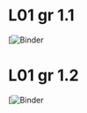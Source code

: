 # L01 gr 1.1

[![Binder](https://mybinder.org/v2/gh/pyAGH/L01_2022/main?labpath=LAB_01_G1_1.ipynb)

# L01 gr 1.2

[![Binder](https://mybinder.org/v2/gh/pyAGH/L01_2022/main?labpath=LAB_01_G1_2.ipynb)
